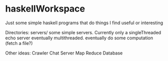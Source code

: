 # haskellWorkspace
Just some simple haskell programs that do things I find useful or interesting


Directories:
servers/
  some simple servers. Currently only a singleThreaded echo server
  eventually multithreaded. eventually do some computation (fetch a file?)



Other ideas:
Crawler
Chat Server
Map Reduce
Database
